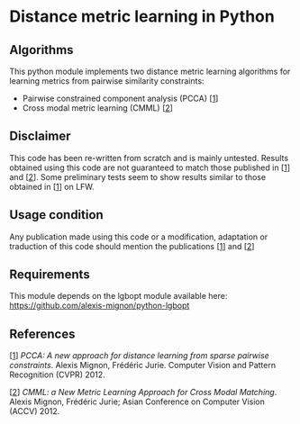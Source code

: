 # Distance metric learning in Python

## Algorithms

This python module implements two distance metric learning algorithms for learning metrics from pairwise similarity constraints:

- Pairwise constrained component analysis (PCCA) [[1]]
- Cross modal metric learning (CMML) [[2]]

## Disclaimer

This code has been re-written from scratch and is mainly untested. Results obtained using this code are not guaranteed to match those published in [[1]] and [[2]]. Some preliminary tests seem to show results similar to those obtained in [[1]] on LFW.

## Usage condition

Any publication made using this code or a modification, adaptation or traduction of this code should mention the publications [[1]] and [[2]]

## Requirements

This module depends on the lgbopt module available here: https://github.com/alexis-mignon/python-lgbopt

## References

[[1]] *PCCA: A new approach for distance learning from sparse pairwise constraints*. Alexis Mignon, Frédéric Jurie. Computer Vision and Pattern Recognition (CVPR) 2012.

[[2]] *CMML: a New Metric Learning Approach for Cross Modal Matching*. Alexis Mignon, Frédéric Jurie; Asian Conference on Computer Vision (ACCV) 2012.

[1]: https://hal.archives-ouvertes.fr/hal-00806007/document "PCCA: A new approach for distance learning from sparse pairwise constraints; A Mignon, F Jurie; Computer Vision and Pattern Recognition (CVPR) 2012"

[2]: https://hal.archives-ouvertes.fr/hal-00806082/document "CMML: a New Metric Learning Approach for Cross Modal Matching; A Mignon, F Jurie; Asian Conference on Computer Vision (ACCV) 2012"

